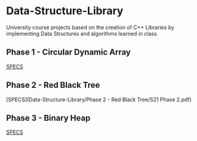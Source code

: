 # Data-Structure-Library

University course projects based on the creation of C++ Libraries by implementing Data Structures and algorithms learned in class. 

## Phase 1 - Circular Dynamic Array

[SPECS](https://github.com/obibruno/Data-Structure-Library/blob/main/Phase%201%20-%20Circular%20Dynamic%20Array/S21_Phase_1.pdf)

## Phase 2 - Red Black Tree
[SPECS](Data-Structure-Library/Phase 2 - Red Black Tree/S21 Phase 2.pdf)

## Phase 3 - Binary Heap
[SPECS](https://github.com/obibruno/Data-Structure-Library/blob/main/Phase%203%20-%20Binary%20Heap/S21%20Phase%203.pdf)


